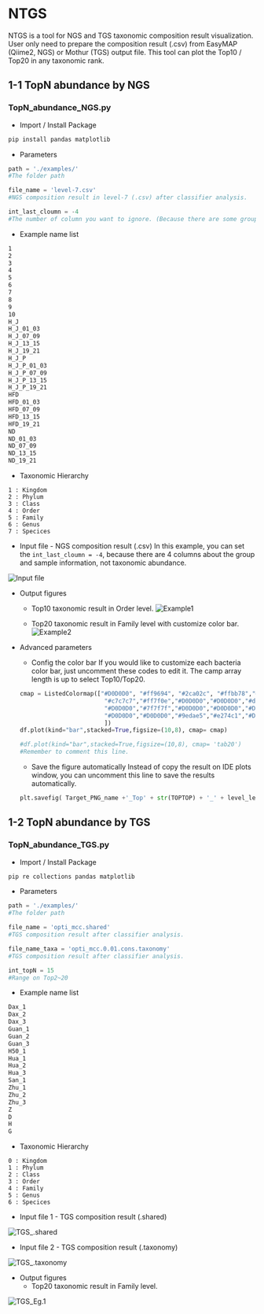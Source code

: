 # NTGS
NTGS is a tool for NGS and TGS taxonomic composition result visualization. User only need to prepare the composition result (.csv) from EasyMAP (Qiime2, NGS) or Mothur (TGS) output file. This tool can plot the Top10 / Top20 in any taxonomic rank.

## 1-1 TopN abundance by NGS 
### TopN_abundance_NGS.py

- Import / Install Package

```bash
pip install pandas matplotlib
```
- Parameters

``` python
path = './examples/'
#The folder path

file_name = 'level-7.csv'  
#NGS composition result in level-7 (.csv) after classifier analysis.

int_last_cloumn = -4 
#The number of column you want to ignore. (Because there are some group information in EasyMAP output.)
```
- Example name list

```bash
1
2
3
4
5
6
7
8
9
10
H_J
H_J_01_03
H_J_07_09
H_J_13_15
H_J_19_21
H_J_P
H_J_P_01_03
H_J_P_07_09
H_J_P_13_15
H_J_P_19_21
HFD
HFD_01_03
HFD_07_09
HFD_13_15
HFD_19_21
ND
ND_01_03
ND_07_09
ND_13_15
ND_19_21
```
- Taxonomic Hierarchy

```
1 : Kingdom
2 : Phylum
3 : Class
4 : Order
5 : Family
6 : Genus
7 : Specices
```

- Input file - NGS composition result (.csv)
In this example, you can set the ```int_last_cloumn = -4```, because there are 4 columns about the group and sample information, not taxonomic abundance.

![Input file](https://user-images.githubusercontent.com/81002817/179383739-ac797212-2376-4688-b992-cdb32e53ede1.png "Input file")

- Output figures

	- Top10 taxonomic result in Order level.
![Example1](https://user-images.githubusercontent.com/81002817/179384383-3ddad4d7-29e0-4727-9e25-0a7d132298c8.png)

	- Top20 taxonomic result in Family level with customize color bar.
![Example2](https://user-images.githubusercontent.com/81002817/179384367-efb9bed5-0d86-4462-91f8-9fe713c99103.png)

- Advanced parameters
	- Config the color bar
	If you would like to customize each bacteria color bar, just uncomment these codes to edit it. The camp array length is up to select Top10/Top20.
	``` python
	cmap = ListedColormap(["#D0D0D0", "#ff9694", "#2ca02c", "#ffbb78","#D0D0D0",
                            "#c7c7c7","#ff7f0e","#D0D0D0","#D0D0D0","#dada8b",
                            "#D0D0D0","#7f7f7f","#D0D0D0","#D0D0D0","#D0D0D0",
                            "#D0D0D0","#D0D0D0","#9edae5","#e274c1","#D0D0D0",
                            ])
	df.plot(kind="bar",stacked=True,figsize=(10,8), cmap= cmap)
	
	#df.plot(kind="bar",stacked=True,figsize=(10,8), cmap= 'tab20')
	#Remember to comment this line.

	```

	- Save the figure automatically
	Instead of copy the result on IDE plots window, you can uncomment this line to save the results automatically.
	
	 ``` python
	 plt.savefig( Target_PNG_name +'_Top' + str(TOPTOP) + '_' + level_legend[hierarchy] + '.png',dpi=150,bbox_inches ='tight')
	 ```

## 1-2 TopN abundance by TGS
### TopN_abundance_TGS.py

- Import / Install Package

```bash
pip re collections pandas matplotlib
```

- Parameters

```python
path = './examples/'
#The folder path

file_name = 'opti_mcc.shared'  
#TGS composition result after classifier analysis.

file_name_taxa = 'opti_mcc.0.01.cons.taxonomy'
#TGS composition result after classifier analysis.

int_topN = 15 
#Range on Top2~20

```

- Example name list

```bash
Dax_1
Dax_2
Dax_3
Guan_1
Guan_2
Guan_3
H50_1
Hua_1
Hua_2
Hua_3
San_1
Zhu_1
Zhu_2
Zhu_3
Z
D
H
G
```

- Taxonomic Hierarchy

```
0 : Kingdom
1 : Phylum
2 : Class
3 : Order
4 : Family
5 : Genus
6 : Specices
```

- Input file 1 - TGS composition result (.shared)

![TGS_.shared](https://user-images.githubusercontent.com/81002817/179384401-4193b8c0-c73e-42c8-858d-ec78275fe759.png)

- Input file 2 - TGS composition result (.taxonomy)

![TGS_.taxonomy](https://user-images.githubusercontent.com/81002817/179384415-c3fb9aff-f343-43ac-8e13-8df3287761b6.png)

- Output figures
	- Top20 taxonomic result in Family level.

![TGS_Eg.1](https://user-images.githubusercontent.com/81002817/179384177-98f7b2dd-c0aa-4563-8df2-60cc8fd59932.png)

